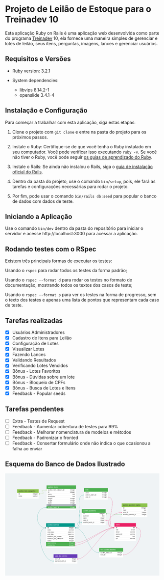 # Projeto de Leilão de Estoque para o Treinadev 10

Esta aplicação Ruby on Rails é uma aplicação web desenvolvida como parte do programa [Treinadev](https://treinadev.com.br/) 10, ela fornece uma maneira simples de gerenciar e lotes de leilão, seus itens, perguntas, imagens, lances e gerenciar usuários.

## Requisitos e Versões
* Ruby version: 3.2.1

* System dependencies: 
  - libvips 8.14.2-1 
  - openslide 3.4.1-4 

## Instalação e Configuração

Para começar a trabalhar com esta aplicação, siga estas etapas:

1.  Clone o projeto com `git clone` e entre na pasta do projeto para os próximos passos.

2. Instale o Ruby: Certifique-se de que você tenha o Ruby instalado em seu computador. Você pode verificar isso executando `ruby -v`. Se você não tiver o Ruby, você pode seguir [os guias de aprendizado do Ruby](https://guides.rubyonrails.org/getting_started.html).

3. Instale o Rails: Se ainda não instalou o Rails, siga o [guia de instalação oficial do Rails](https://guides.rubyonrails.org/getting_started.html).

4. Dentro da pasta do projeto, use o comando `bin/setup`, pois, ele fará as tarefas e configurações necessárias para rodar o projeto.

5. Por fim, pode usar o comando `bin/rails db:seed` para popular o banco de dados com dados de teste.

## Iniciando a Aplicação

 Use o comando `bin/dev` dentro da pasta do repositório para iniciar o servidor e acesse http://localhost:3000 para acessar a aplicação.

## Rodando testes com o RSpec

Existem três principais formas de executar os testes:

Usando o `rspec` para rodar todos os testes da forma padrão;

Usando o `rspec --format d` para rodar os testes no formato de documentação, mostrando todos os textos dos casos de teste;

Usando o `rspec --format p` para ver os testes na forma de progresso, sem o texto dos testes e apenas uma lista de pontos que representam cada caso de teste.

## Tarefas realizadas

- [x] Usuários Administradores
- [x] Cadastro de Itens para Leilão
- [x] Configuração de Lotes
- [x] Visualizar Lotes
- [x] Fazendo Lances
- [x] Validando Resultados
- [x] Verificando Lotes Vencidos
- [x] Bônus - Lotes Favoritos
- [x] Bônus - Dúvidas sobre um lote
- [x] Bônus - Bloqueio de CPFs
- [x] Bônus - Busca de Lotes e Itens
- [x] Feedback - Popular seeds

## Tarefas pendentes

- [ ] Extra - Testes de Request
- [ ] Feedback - Aumentar cobertura de testes para 99%
- [ ] Feedback - Melhorar nomenclatura de modelos e métodos
- [ ] Feedback - Padronizar o fronted
- [ ] Feedback - Consertar formulário onde não indica o que ocasionou a falha ao enviar
## Esquema do Banco de Dados Ilustrado

![image](database-schema.png)